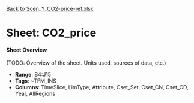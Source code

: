 [Back to Scen_Y_CO2-price-ref.xlsx](README.md)

# Sheet: CO2_price

#### Sheet Overview

(TODO: Overview of the sheet. Units used, sources of data, etc.)

- **Range**: B4:J15
- **Tags**: ~TFM_INS
- **Columns**: TimeSlice, LimType, Attribute, Cset_Set, Cset_CN, Cset_CD, Year, AllRegions

